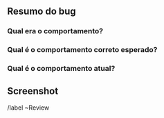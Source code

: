 <!-- Esse template deverá ser usado em MRs que contenham resoluções de bugs e outros fixes -->

## Resumo do bug

<!--- Resuma o bug encontrado de forma objetiva --->

### Qual era o comportamento?

<!--- Descreva em qual cenário esse bug se apresentava e de que forma --->

### Qual é o comportamento correto esperado?

<!--- O que deveria estar acontecendo em um cenário ideal? --->

### Qual é o comportamento atual?

<!--- Qual cenário encontramos após esse MR? --->

## Screenshot

<!-- Caso necessário, adicionar imagens que exemplifique o que foi feito -->

/label ~Review
